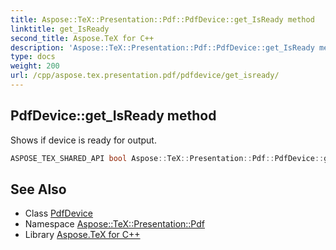 ```yaml
---
title: Aspose::TeX::Presentation::Pdf::PdfDevice::get_IsReady method
linktitle: get_IsReady
second_title: Aspose.TeX for C++
description: 'Aspose::TeX::Presentation::Pdf::PdfDevice::get_IsReady method. Shows if device is ready for output in C++.'
type: docs
weight: 200
url: /cpp/aspose.tex.presentation.pdf/pdfdevice/get_isready/
---
```

## PdfDevice::get_IsReady method


Shows if device is ready for output.

```cpp
ASPOSE_TEX_SHARED_API bool Aspose::TeX::Presentation::Pdf::PdfDevice::get_IsReady() override
```




## See Also

* Class [PdfDevice](../)
* Namespace [Aspose::TeX::Presentation::Pdf](../../)
* Library [Aspose.TeX for C++](../../../)
